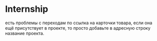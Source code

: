 # Internship
есть проблемы с переходам по ссылка на карточки товара, если она ещё присутствует в проекте, то просто добавьте в адресную строку название проекта.
